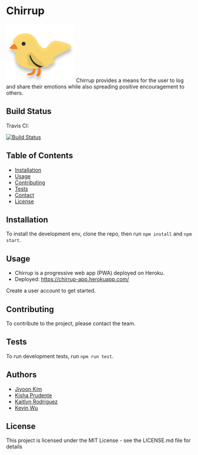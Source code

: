 # Chirrup  

![Chirpy](./client/src/assets/chirpy.svg) Chirrup provides a means for the user to log and share their emotions while also spreading positive encouragement to others.

## Build Status

Travis CI:  
  
[![Build Status](https://travis-ci.com/kishaprudente/madagascar.svg?branch=master)](https://travis-ci.com/kishaprudente/madagascar)

## Table of Contents

- [Installation](#installation)
- [Usage](#usage)
- [Contributing](#contributing)
- [Tests](#tests)
- [Contact](#contact)
- [License](#license)

## Installation

To install the development env, clone the repo, then run `npm install` and `npm start`.

## Usage

- Chirrup is a progressive web app (PWA) deployed on Heroku.
- Deployed: https://chirrup-app.herokuapp.com/

Create a user account to get started.

## Contributing

To contribute to the project, please contact the team.

## Tests

To run development tests, run `npm run test`.

## Authors

 - [Jiyoon Kim](https://github.com/jiyoon9886)
 - [Kisha Prudente](https://github.com/kishaprudente)
 - [Kaitlyn Rodriguez](https://github.com/Kaitlyn-Lynette)
 - [Kevin Wu](https://github.com/kevkevwuhoo)


## License 

This project is licensed under the MIT License - see the LICENSE.md file for details